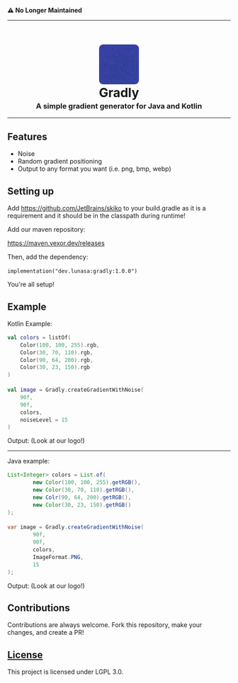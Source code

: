 **⚠️ No Longer Maintained**

---


<center>
<img src="assets/logo.png" style="border-radius: 10%; margin-top: 40px; margin-bottom: -40px" />
<h1 style="margin-bottom: -20px">Gradly</h1>
<h3>A simple gradient generator for Java and Kotlin</h3>
</center>

---

## Features
- Noise
- Random gradient positioning
- Output to any format you want (i.e. png, bmp, webp)

## Setting up
Add https://github.com/JetBrains/skiko to your build.gradle as it is a requirement and it should be in the classpath during runtime!

Add our maven repository:

https://maven.vexor.dev/releases

Then, add the dependency:

`implementation("dev.lunasa:gradly:1.0.0")`

You're all setup!

## Example

Kotlin Example:

```kotlin
val colors = listOf(
    Color(100, 100, 255).rgb,
    Color(30, 70, 110).rgb,
    Color(90, 64, 200).rgb,
    Color(30, 23, 150).rgb
)

val image = Gradly.createGradientWithNoise(
    90f,
    90f,
    colors,
    noiseLevel = 15
)
```

Output: (Look at our logo!)

---

Java example:
```java
List<Integer> colors = List.of(
        new Color(100, 100, 255).getRGB(),
        new Color(30, 70, 110).getRGB(),
        new Colr(90, 64, 200).getRGB(),
        new Color(30, 23, 150).getRGB()
);

var image = Gradly.createGradientWithNoise(
        90f,
        90f,
        colors,
        ImageFormat.PNG,
        15
);
```

Output: (Look at our logo!)

## Contributions

Contributions are always welcome. Fork this repository, make your changes, and create a PR!

## [License](LICENSE.md)

This project is licensed under LGPL 3.0.